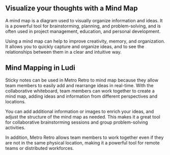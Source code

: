 ## Visualize your thoughts with a Mind Map

A mind map is a diagram used to visually organize information and ideas. It is a powerful tool for brainstorming, planning, and problem-solving, and is often used in project management, education, and personal development.

Using a mind map can help to improve creativity, memory, and organization. It allows you to quickly capture and organize ideas, and to see the relationships between them in a clear and intuitive way.

## Mind Mapping in Ludi

Sticky notes can be used in Metro Retro to mind map because they allow team members to easily add and rearrange ideas in real-time. With the collaborative whiteboard, team members can work together to create a mind map, adding ideas and information from different perspectives and locations.

You can add additional information or images to enrich your ideas, and adjust the structure of the mind map as needed. This makes it a great tool for collaborative brainstorming sessions and group problem-solving activities.

In addition, Metro Retro allows team members to work together even if they are not in the same physical location, making it a powerful tool for remote teams or distributed workforces.
